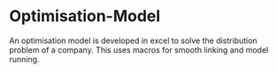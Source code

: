 # Optimisation-Model
An optimisation model is developed in excel to solve the distribution problem of a company. This uses macros for smooth linking and model running.
